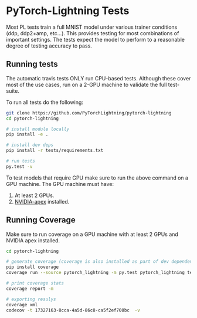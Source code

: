 # PyTorch-Lightning Tests
Most PL tests train a full MNIST model under various trainer conditions (ddp, ddp2+amp, etc...).
This provides testing for most combinations of important settings.
The tests expect the model to perform to a reasonable degree of testing accuracy to pass.

## Running tests
The automatic travis tests ONLY run CPU-based tests. Although these cover most of the use cases,
run on a 2-GPU machine to validate the full test-suite.


To run all tests do the following:
```bash
git clone https://github.com/PyTorchLightning/pytorch-lightning
cd pytorch-lightning

# install module locally
pip install -e .

# install dev deps
pip install -r tests/requirements.txt

# run tests
py.test -v
```

To test models that require GPU make sure to run the above command on a GPU machine.
The GPU machine must have:
1. At least 2 GPUs.
2. [NVIDIA-apex](https://github.com/NVIDIA/apex#linux) installed.


## Running Coverage   
Make sure to run coverage on a GPU machine with at least 2 GPUs and NVIDIA apex installed. 

```bash
cd pytorch-lightning

# generate coverage (coverage is also installed as part of dev dependencies under tests/requirements.txt)
pip install coverage
coverage run --source pytorch_lightning -m py.test pytorch_lightning tests examples -v --doctest-modules

# print coverage stats
coverage report -m

# exporting resulys
coverage xml
codecov -t 17327163-8cca-4a5d-86c8-ca5f2ef700bc  -v
```


